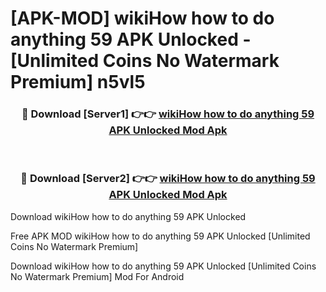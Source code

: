 # [APK-MOD] wikiHow  how to do anything 59 APK Unlocked - [Unlimited Coins No Watermark Premium] n5vl5



<div align="center">
<h3>🔴 Download [Server1] 👉👉 <a href="https://momento.my/?title=wikiHow__how_to_do_anything_59_APK_Unlocked">wikiHow  how to do anything 59 APK Unlocked Mod Apk</a></h3><br>

<h3>🔴 Download [Server2] 👉👉 <a href="https://momento.my/?title=wikiHow__how_to_do_anything_59_APK_Unlocked">wikiHow  how to do anything 59 APK Unlocked Mod Apk</a></h3>
</div>



Download wikiHow  how to do anything 59 APK Unlocked 

Free APK MOD wikiHow  how to do anything 59 APK Unlocked [Unlimited Coins No Watermark Premium]

Download wikiHow  how to do anything 59 APK Unlocked [Unlimited Coins No Watermark Premium] Mod For Android
